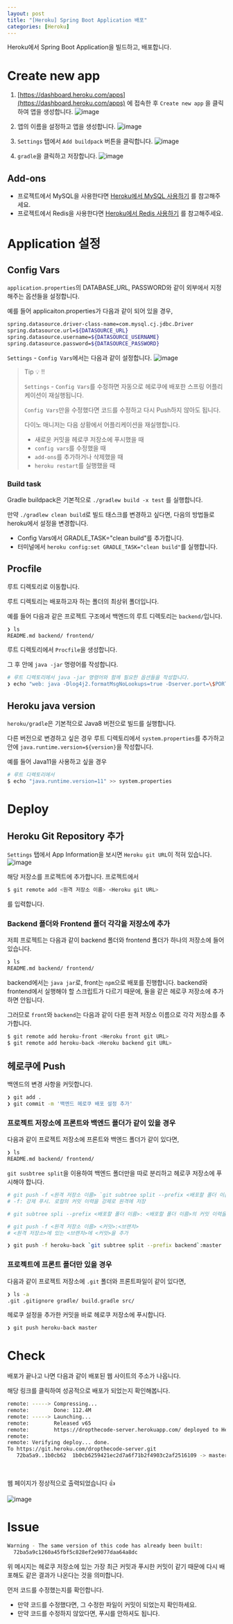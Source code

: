 ```yaml
---
layout: post
title: "[Heroku] Spring Boot Application 배포"
categories: [Heroku]
---
```


Heroku에서 Spring Boot Application을 빌드하고, 배포합니다.

# Create new app

1. [https://dashboard.heroku.com/apps](https://dashboard.heroku.com/apps) 에 접속한 후 `Create new app` 을 클릭하여 앱을 생성합니다.
![image](https://user-images.githubusercontent.com/56301069/145709864-72bd66cc-6633-4b4d-a674-2db7e63ede43.png)

2. 앱의 이름을 설정하고 앱을 생성합니다.
![image](https://user-images.githubusercontent.com/56301069/145709859-07ddc1bf-4b9d-4a09-9596-3e6a1f0e0a73.png)

3. `Settings` 탭에서 `Add buildpack` 버튼을 클릭합니다.
   ![image](https://user-images.githubusercontent.com/56301069/145709874-2fe8d6b4-c85b-44ec-a746-12f19bfa253c.png)

4. `gradle`을 클릭하고 저장합니다.
   ![image](https://user-images.githubusercontent.com/56301069/145709877-6ec8d261-70d0-4e7c-84d5-0f8c57e32278.png)

## Add-ons

- 프로젝트에서 MySQL을 사용한다면 [Heroku에서 MySQL 사용하기](https://hsik0225.github.io/heroku/2021/12/14/Heroku%EC%97%90%EC%84%9C-MySQL-%EC%82%AC%EC%9A%A9%ED%95%98%EA%B8%B0/) 를 참고해주세요.
- 프로젝트에서 Redis을 사용한다면 [Heroku에서 Redis 사용하기](https://hsik0225.github.io/heroku/2021/12/15/Heroku%EC%97%90%EC%84%9C-Redis-%EC%82%AC%EC%9A%A9%ED%95%98%EA%B8%B0/) 를 참고해주세요.

# Application 설정
## Config Vars

`application.properties`의 DATABASE_URL, PASSWORD와 같이 외부에서 지정해주는 옵션들을 설정합니다.

예를 들어 applicaiton.properties가 다음과 같이 되어 있을 경우,

```bash
spring.datasource.driver-class-name=com.mysql.cj.jdbc.Driver
spring.datasource.url=${DATASOURCE_URL}
spring.datasource.username=${DATASOURCE_USERNAME}
spring.datasource.password=${DATASOURCE_PASSWORD}
```

`Settings` - `Config Vars`에서는 다음과 같이 설정합니다.
![image](https://user-images.githubusercontent.com/56301069/145709907-f9ce877f-f91e-4e6b-98d9-6c86193f49dc.png)


> Tip 💡 !!
> 
>`Settings` - `Config Vars`를 수정하면 자동으로 헤로쿠에 배포한 스프링 어플리케이션이 재실행됩니다.
> 
> `Config Vars`만을 수정했다면 코드를 수정하고 다시 Push하지 않아도 됩니다.
>
> 다이노 매니저는 다음 상황에서 어플리케이션을 재실행합니다.
> - 새로운 커밋을 헤로쿠 저장소에 푸시했을 때
> - `config vars`를 수정했을 때
> - `add-ons`를 추가하거나 삭제했을 때
> - `heroku restart`를 실행했을 때
>

### Build task

Gradle buildpack은 기본적으로 `./gradlew build -x test` 를 실행합니다.

만약 `./gradlew clean build`로 빌드 태스크를 변경하고 싶다면, 다음의 방법들로 heroku에서 설정을 변경합니다.

- Config Vars에서 GRADLE_TASK="clean build"를 추가합니다.
- 터미널에서 `heroku config:set GRADLE_TASK="clean build"`를 실행합니다.

## Procfile

루트 디렉토리로 이동합니다.

루트 디렉토리는 배포하고자 하는 폴더의 최상위 폴더입니다.

예를 들어 다음과 같은 프로젝트 구조에서 백엔드의 루트 디렉토리는 `backend/`입니다.

```bash
❯ ls
README.md backend/ frontend/
```

루트 디렉토리에서 `Procfile`을 생성합니다.

그 후 안에 `java -jar` 명령어를 작성합니다.

```bash
# 루트 디렉토리에서 java -jar 명령어와 함께 필요한 옵션들을 작성합니다.
❯ echo "web: java -Dlog4j2.formatMsgNoLookups=true -Dserver.port=\$PORT -Dspring.profiles.active=heroku -Duser.timezone=Asia/Seoul \$JAVA_OPTS -jar build/libs/*.jar" >> Procfile
```

## Heroku java version

`heroku/gradle`은 기본적으로 Java8 버전으로 빌드를 실행합니다.

다른 버전으로 변경하고 싶은 경우 루트 디렉토리에서 `system.properties`를 추가하고 안에 `java.runtime.version=${version}`을 작성합니다.

예를 들어 Java11을 사용하고 싶을 경우

```bash
# 루트 디렉토리에서
$ echo "java.runtime.version=11" >> system.properties
```

# Deploy

## Heroku Git Repository  추가

`Settings` 탭에서 App Information을 보시면 `Heroku git URL`이 적혀 있습니다.
![image](https://user-images.githubusercontent.com/56301069/145709916-7cd248d5-63a8-4ff0-af1b-ed750026e621.png)


해당 저장소를 프로젝트에 추가합니다. 프로젝트에서

```bash
$ git remote add <원격 저장소 이름> <Heroku git URL>
```

를 입력합니다.

### Backend 폴더와 Frontend 폴더 각각을 저장소에 추가

저희 프로젝트는 다음과 같이 backend 폴더와 frontend 폴더가 하나의 저장소에 들어있습니다.

```bash
❯ ls
README.md backend/ frontend/
```

backend에서는 `java jar`로, front는 `npm`으로 배포를 진행합니다. backend와 frontend에서 실행해야 할 스크립트가 다르기 때문에, 둘을 같은 헤로쿠 저장소에 추가하면 안됩니다.

그러므로 `front`와 `backend`는 다음과 같이 다른 원격 저장소 이름으로 각각 저장소를 추가합니다.

```bash
$ git remote add heroku-front <Heroku front git URL>
$ git remote add heroku-back <Heroku backend git URL>
```

## 헤로쿠에 Push

백엔드의 변경 사항을 커밋합니다.

```bash
❯ git add .
❯ git commit -m '백엔드 헤로쿠 배포 설정 추가'
```

### 프로젝트 저장소에 프론트와 백엔드 폴더가 같이 있을 경우

다음과 같이 프로젝트 저장소에 프론트와 백엔드 폴더가 같이 있다면,

```bash
❯ ls
README.md backend/ frontend/
```

`git susbtree split`을 이용하여 백엔드 폴더만을 따로 분리하고 헤로쿠 저장소에 푸시해야 합니다.

```bash
# git push -f <원격 저장소 이름> `git subtree split --prefix <배포할 폴더 이름>`:master
# -f: 강제 푸시. 로컬의 커밋 이력을 강제로 원격에 저장

# git subtree spli --prefix <배포할 폴더 이름>: <배포할 폴더 이름>의 커밋 이력을 기준으로 새로운 커밋 생성

# git push -f <원격 저장소 이름> <커밋>:<브랜치>
# <원격 저장소>에 있는 <브랜치>에 <커밋>을 추가

❯ git push -f heroku-back `git subtree split --prefix backend`:master
```

### 프로젝트에 프론트 폴더만 있을 경우

다음과 같이 프로젝트 저장소에 `.git` 폴더와 프론트파일이 같이 있다면,

```bash
❯ ls -a
.git .gitignore gradle/ build.gradle src/
```

헤로쿠 설정을 추가한 커밋을 바로 헤로쿠 저장소에 푸시합니다.

```bash
❯ git push heroku-back master
```

# Check

배포가 끝나고 나면 다음과 같이 배포된 웹 사이트의 주소가 나옵니다.

해당 링크를 클릭하여 성공적으로 배포가 되었는지 확인해봅니다.

```bash
remote: -----> Compressing...
remote:        Done: 112.4M
remote: -----> Launching...
remote:        Released v65
remote:        https://dropthecode-server.herokuapp.com/ deployed to Heroku
remote: 
remote: Verifying deploy... done.
To https://git.heroku.com/dropthecode-server.git
   72ba5a9..1b0cb62  1b0cb6259421ec2d7a6f71b2f4903c2af2516109 -> master
```

<br>

웹 페이지가 정상적으로 출력되었습니다 👍

![image](https://user-images.githubusercontent.com/56301069/145709932-1499837f-2f5a-4285-9867-1a525d667cfa.png)


# Issue

```bash
Warning - The same version of this code has already been built: 
  72ba5a9c1260a45fbf5c828ef2e9077daa64a8dc
```

위 메시지는 헤로쿠 저장소에 있는 가장 최근 커밋과 푸시한 커밋이 같기 때문에 다시 배포해도 같은 결과가 나온다는 것을 의미합니다.

먼저 코드를 수정했는지를 확인합니다.

- 만약 코드를 수정했다면, 그 수정한 파일이 커밋이 되었는지 확인하세요.
- 만약 코드를 수정하지 않았다면, 푸시를 안하셔도 됩니다.
